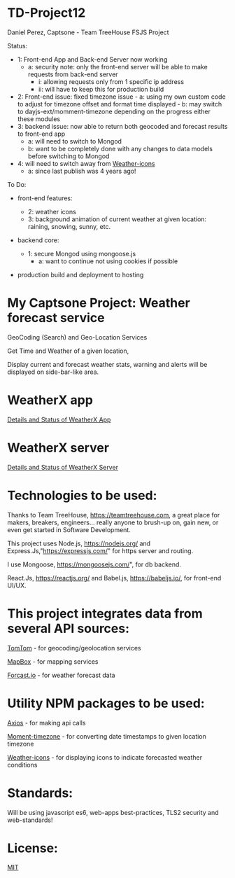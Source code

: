 # TD-Project12
Daniel Perez, Captsone - Team TreeHouse FSJS Project

Status:

  - 1: Front-end App and Back-end Server now working
      - a: security note: only the front-end server will be able to make requests from back-end server
        - i: allowing requests only from 1 specific ip address
        - ii: will have to keep this for production build 
  - 2: Front-end issue: fixed timezone issue
        - a: using my own custom code to adjust for timezone offset and format time displayed
        - b: may switch to dayjs-ext/momment-timezone depending on the progress either these modules
  - 3: backend issue: now able to return both geocoded and forecast results to front-end app
      - a: will need to switch to Mongod
      - b: want to be completely done with any changes to data models before switching to Mongod
  - 4: will need to switch away from [Weather-icons](https://www.npmjs.com/package/weather-icons)
      - a: since last publish was 4 years ago!

To Do:

  - front-end features:
    - 2: weather icons
    - 3: background animation of current weather at given location: raining, snowing, sunny, etc.

  - backend core:
    - 1: secure Mongod using mongoose.js
      - a: want to continue not using cookies if possible

  - production build and deployment to hosting


# My Captsone Project:  Weather forecast service  

GeoCoding (Search) and Geo-Location Services

Get Time and Weather of a given location,

Display current and forecast weather stats, warning and alerts will be displayed on side-bar-like area.

# WeatherX app

[Details and Status of WeatherX App](https://github.com/pereznetworks/TD-Project12/blob/master/WeatherX/README.md)

# WeatherX server

[Details and Status of WeatherX Server](https://github.com/pereznetworks/TD-Project12/blob/master/WeatherX-Server/readme.md)

# Technologies to be used:

Thanks to Team TreeHouse, https://teamtreehouse.com, a great place for makers, breakers, engineers... really anyone to brush-up on, gain new, or even get started in Software Development.

This project uses Node.js, https://nodejs.org/ and Express.Js,"https://expressjs.com/" for https server and routing.

I use Mongoose, https://mongoosejs.com/", for db backend.

React.Js, https://reactjs.org/ and Babel.js, https://babeljs.io/, for front-end UI/UX.

# This project integrates data from several API sources:  

[TomTom](https://developer.tomtom.com/maps-sdk-web) - for geocoding/geolocation services

[MapBox](https://www.mapbox.com/) - for mapping services

[Forcast.io](https://darksky.net/dev/docs) - for weather forecast data


# Utility NPM packages to be used:

[Axios](https://www.npmjs.com/package/axios) - for making api calls

[Moment-timezone](https://github.com/moment/moment-timezone) - for converting date timestamps to given location timezone

[Weather-icons](https://www.npmjs.com/package/weather-icons) - for displaying icons to indicate forecasted weather conditions

# Standards:

Will be using javascript es6, web-apps best-practices, TLS2 security and web-standards!

# License:

[MIT](https://github.com/pereznetworks/TD-Project12/blob/master/LICENSE)
